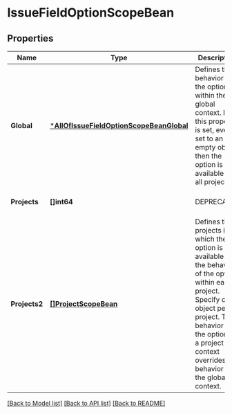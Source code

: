 # IssueFieldOptionScopeBean

## Properties
Name | Type | Description | Notes
------------ | ------------- | ------------- | -------------
**Global** | [***AllOfIssueFieldOptionScopeBeanGlobal**](AllOfIssueFieldOptionScopeBeanGlobal.md) | Defines the behavior of the option within the global context. If this property is set, even if set to an empty object, then the option is available in all projects. | [optional] [default to null]
**Projects** | **[]int64** | DEPRECATED | [optional] [default to null]
**Projects2** | [**[]ProjectScopeBean**](ProjectScopeBean.md) | Defines the projects in which the option is available and the behavior of the option within each project. Specify one object per project. The behavior of the option in a project context overrides the behavior in the global context. | [optional] [default to null]

[[Back to Model list]](../README.md#documentation-for-models) [[Back to API list]](../README.md#documentation-for-api-endpoints) [[Back to README]](../README.md)


